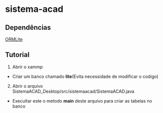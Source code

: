 # sistema-acad
## Dependências
[ORMLite](https://ormlite.com/)
## Tutorial
1. Abrir o xammp
- Criar um banco chamado **lite**(Evita necessidade de modificar o codigo)
2. Abrir o arquivo SistemaACAD_Desktop/src/sistemaacad/SistemaACAD.java	
- Execultar este o metodo **main** deste arquivo para criar as tabelas no banco
